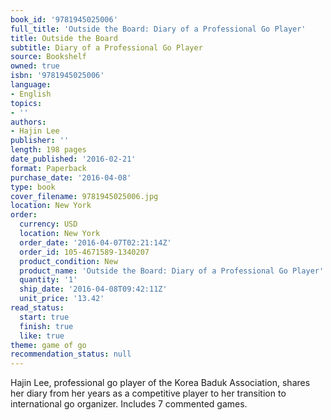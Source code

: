 ```yaml
---
book_id: '9781945025006'
full_title: 'Outside the Board: Diary of a Professional Go Player'
title: Outside the Board
subtitle: Diary of a Professional Go Player
source: Bookshelf
owned: true
isbn: '9781945025006'
language:
- English
topics:
- ''
authors:
- Hajin Lee
publisher: ''
length: 198 pages
date_published: '2016-02-21'
format: Paperback
purchase_date: '2016-04-08'
type: book
cover_filename: 9781945025006.jpg
location: New York
order:
  currency: USD
  location: New York
  order_date: '2016-04-07T02:21:14Z'
  order_id: 105-4671589-1340207
  product_condition: New
  product_name: 'Outside the Board: Diary of a Professional Go Player'
  quantity: '1'
  ship_date: '2016-04-08T09:42:11Z'
  unit_price: '13.42'
read_status:
  start: true
  finish: true
  like: true
theme: game of go
recommendation_status: null
---
```

Hajin Lee, professional go player of the Korea Baduk Association, shares her diary from her years as a competitive player to her transition to international go organizer. Includes 7 commented games.

